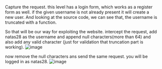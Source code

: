 Capture the request.
this level has a login form, which works as a register form as well.
if the given username is not already present it will create a new user.
And looking at the source code, we can see that, the username is truncated with a function.

So that will be our way for exploiting the website.
intercept the request,
add natas28 as the username and append null characters(more than 64) and also add any valid character (just for validation that truncation part is working).
![image](https://github.com/user-attachments/assets/0a764db3-8612-4644-a8bc-5b1af9d70a70)

now remove the null characters ans send the same request.
you will be logged in as natas28.
![image](https://github.com/user-attachments/assets/2e0b57d2-7232-4a50-993b-a6be9b879462)
